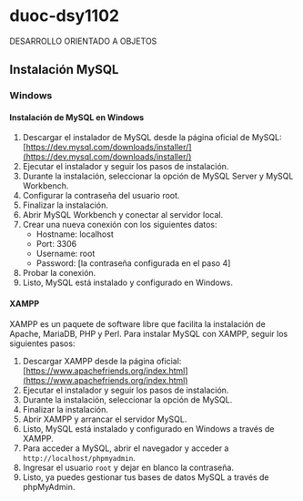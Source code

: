 # duoc-dsy1102
DESARROLLO ORIENTADO A OBJETOS

## Instalación MySQL

### Windows
#### Instalación de MySQL en Windows
1. Descargar el instalador de MySQL desde la página oficial de MySQL: [https://dev.mysql.com/downloads/installer/](https://dev.mysql.com/downloads/installer/)
2. Ejecutar el instalador y seguir los pasos de instalación.
3. Durante la instalación, seleccionar la opción de MySQL Server y MySQL Workbench.
4. Configurar la contraseña del usuario root.
5. Finalizar la instalación.
6. Abrir MySQL Workbench y conectar al servidor local.
7. Crear una nueva conexión con los siguientes datos:
   - Hostname: localhost
   - Port: 3306
   - Username: root
   - Password: [la contraseña configurada en el paso 4]
8. Probar la conexión.
9. Listo, MySQL está instalado y configurado en Windows.

#### XAMPP
XAMPP es un paquete de software libre que facilita la instalación de Apache, MariaDB, PHP y Perl. Para instalar MySQL con XAMPP, seguir los siguientes pasos:
1. Descargar XAMPP desde la página oficial: [https://www.apachefriends.org/index.html](https://www.apachefriends.org/index.html)
2. Ejecutar el instalador y seguir los pasos de instalación.
3. Durante la instalación, seleccionar la opción de MySQL.
4. Finalizar la instalación.
5. Abrir XAMPP y arrancar el servidor MySQL.
6. Listo, MySQL está instalado y configurado en Windows a través de XAMPP.
7. Para acceder a MySQL, abrir el navegador y acceder a `http://localhost/phpmyadmin`.
8. Ingresar el usuario `root` y dejar en blanco la contraseña.
9. Listo, ya puedes gestionar tus bases de datos MySQL a través de phpMyAdmin.

